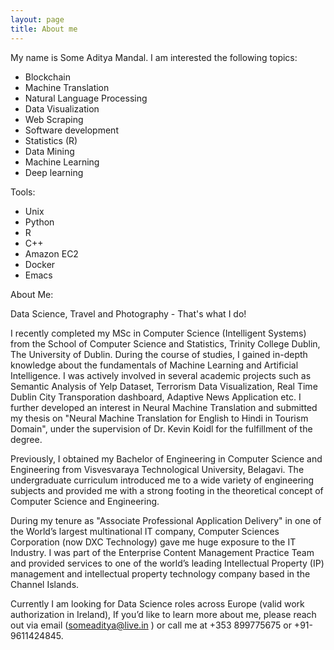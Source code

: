 ```yaml
---
layout: page
title: About me
---
```


My name is Some Aditya Mandal. I am interested the following topics:

- Blockchain 
- Machine Translation
- Natural Language Processing 
- Data Visualization
- Web Scraping
- Software development
- Statistics (R)
- Data Mining
- Machine Learning 
- Deep learning

Tools:

- Unix
- Python
- R
- C++
- Amazon EC2
- Docker
- Emacs

About Me:

Data Science, Travel and Photography - That's what I do! 

I recently completed my MSc in Computer Science (Intelligent Systems) from the School of Computer Science and Statistics, Trinity College Dublin, The University of Dublin. During the course of studies, I gained in-depth knowledge about the fundamentals of Machine Learning and Artificial Intelligence. I was actively involved in several academic projects such as Semantic Analysis of Yelp Dataset, Terrorism Data Visualization, Real Time Dublin City Transporation dashboard, Adaptive News Application etc. I further developed an interest in Neural Machine Translation and submitted my thesis on "Neural Machine Translation for English to Hindi in Tourism Domain", under the supervision of Dr. Kevin Koidl for the fulfillment of the degree.

Previously, I obtained my Bachelor of Engineering in Computer Science and Engineering from Visvesvaraya Technological University, Belagavi. The undergraduate curriculum introduced me to a wide variety of engineering subjects and provided me with a strong footing in the theoretical concept of Computer Science and Engineering.

During my tenure as "Associate Professional Application Delivery" in one of the World’s largest
multinational IT company, Computer Sciences Corporation (now DXC Technology) gave me huge exposure to the IT Industry. I was part of the Enterprise Content Management Practice Team and provided services to one of the world’s leading Intellectual Property (IP) management and intellectual property technology company based in the Channel Islands. 

Currently I am looking for Data Science roles across Europe (valid work authorization in Ireland), If you’d like to learn more about me, please reach out via email (someaditya@live.in ) or call me at +353 899775675 or +91-9611424845.




